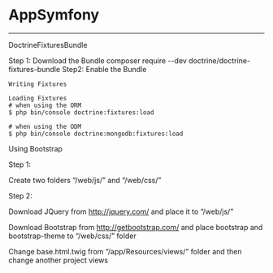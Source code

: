 # AppSymfony
---------------------
DoctrineFixturesBundle

Step 1: Download the Bundle
	composer require --dev doctrine/doctrine-fixtures-bundle
Step2: Enable the Bundle

	Writing Fixtures	

	Loading Fixtures
	# when using the ORM
	$ php bin/console doctrine:fixtures:load

	# when using the ODM
	$ php bin/console doctrine:mongodb:fixtures:load


Using Bootstrap 

Step 1:

Create two folders “/web/js/” and “/web/css/”

Step 2:

Download JQuery from http://jquery.com/ and place it to “/web/js/”

Download Bootstrap from http://getbootstrap.com/ and place bootstrap and bootstrap-theme to “/web/css/” folder

Change base.html.twig from “/app/Resources/views/” folder and then change another project views 